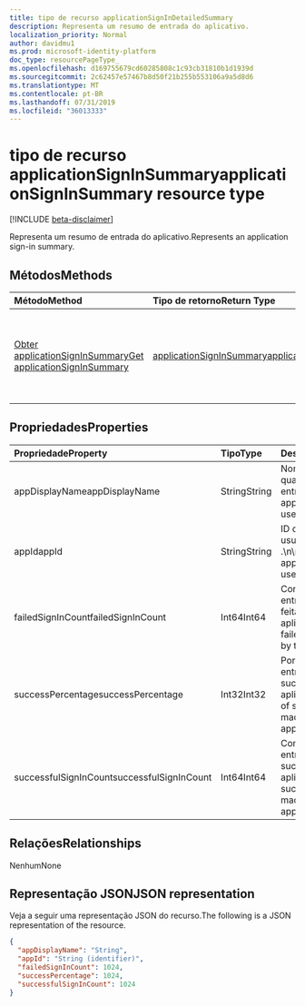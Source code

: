 ```yaml
---
title: tipo de recurso applicationSignInDetailedSummary
description: Representa um resumo de entrada do aplicativo.
localization_priority: Normal
author: davidmu1
ms.prod: microsoft-identity-platform
doc_type: resourcePageType_
ms.openlocfilehash: d169755679cd60285808c1c93cb31810b1d1939d
ms.sourcegitcommit: 2c62457e57467b8d50f21b255b553106a9a5d8d6
ms.translationtype: MT
ms.contentlocale: pt-BR
ms.lasthandoff: 07/31/2019
ms.locfileid: "36013333"
---
```

# <a name="applicationsigninsummary-resource-type"></a><span data-ttu-id="10ff7-103">tipo de recurso applicationSignInSummary</span><span class="sxs-lookup"><span data-stu-id="10ff7-103">applicationSignInSummary resource type</span></span>

[!INCLUDE [beta-disclaimer](../../includes/beta-disclaimer.md)]

<span data-ttu-id="10ff7-104">Representa um resumo de entrada do aplicativo.</span><span class="sxs-lookup"><span data-stu-id="10ff7-104">Represents an application sign-in summary.</span></span>

## <a name="methods"></a><span data-ttu-id="10ff7-105">Métodos</span><span class="sxs-lookup"><span data-stu-id="10ff7-105">Methods</span></span>

| <span data-ttu-id="10ff7-106">Método</span><span class="sxs-lookup"><span data-stu-id="10ff7-106">Method</span></span>       | <span data-ttu-id="10ff7-107">Tipo de retorno</span><span class="sxs-lookup"><span data-stu-id="10ff7-107">Return Type</span></span> | <span data-ttu-id="10ff7-108">Descrição</span><span class="sxs-lookup"><span data-stu-id="10ff7-108">Description</span></span> |
|:-------------|:------------|:------------|
| [<span data-ttu-id="10ff7-109">Obter applicationSignInSummary</span><span class="sxs-lookup"><span data-stu-id="10ff7-109">Get applicationSignInSummary</span></span>](../api/applicationsigninsummary-get.md) | [<span data-ttu-id="10ff7-110">applicationSignInSummary</span><span class="sxs-lookup"><span data-stu-id="10ff7-110">applicationSignInSummary</span></span>](applicationsigninsummary.md) | <span data-ttu-id="10ff7-111">Leia as propriedades e os relacionamentos de um objeto **applicationSignInSummary** .</span><span class="sxs-lookup"><span data-stu-id="10ff7-111">Read the properties and relationships of an **applicationSignInSummary** object.</span></span> |

## <a name="properties"></a><span data-ttu-id="10ff7-112">Propriedades</span><span class="sxs-lookup"><span data-stu-id="10ff7-112">Properties</span></span>
| <span data-ttu-id="10ff7-113">Propriedade</span><span class="sxs-lookup"><span data-stu-id="10ff7-113">Property</span></span>     | <span data-ttu-id="10ff7-114">Tipo</span><span class="sxs-lookup"><span data-stu-id="10ff7-114">Type</span></span>        | <span data-ttu-id="10ff7-115">Descrição</span><span class="sxs-lookup"><span data-stu-id="10ff7-115">Description</span></span> |
|:-------------|:------------|:------------|
|<span data-ttu-id="10ff7-116">appDisplayName</span><span class="sxs-lookup"><span data-stu-id="10ff7-116">appDisplayName</span></span>|<span data-ttu-id="10ff7-117">String</span><span class="sxs-lookup"><span data-stu-id="10ff7-117">String</span></span>|<span data-ttu-id="10ff7-118">Nome do aplicativo no qual o usuário entrou.</span><span class="sxs-lookup"><span data-stu-id="10ff7-118">Name of the application that the user signed in to.</span></span>|
|<span data-ttu-id="10ff7-119">appId</span><span class="sxs-lookup"><span data-stu-id="10ff7-119">appId</span></span>|<span data-ttu-id="10ff7-120">String</span><span class="sxs-lookup"><span data-stu-id="10ff7-120">String</span></span>|  <span data-ttu-id="10ff7-121">ID do aplicativo que o usuário assinou me .\n\nPara.</span><span class="sxs-lookup"><span data-stu-id="10ff7-121">ID of the application that the user signed i nto.</span></span>|
|<span data-ttu-id="10ff7-122">failedSignInCount</span><span class="sxs-lookup"><span data-stu-id="10ff7-122">failedSignInCount</span></span>|<span data-ttu-id="10ff7-123">Int64</span><span class="sxs-lookup"><span data-stu-id="10ff7-123">Int64</span></span>|<span data-ttu-id="10ff7-124">Contagem de entradas com falha feitas pelo aplicativo.</span><span class="sxs-lookup"><span data-stu-id="10ff7-124">Count of failed sign-ins made by the application.</span></span>|
|<span data-ttu-id="10ff7-125">successPercentage</span><span class="sxs-lookup"><span data-stu-id="10ff7-125">successPercentage</span></span>|<span data-ttu-id="10ff7-126">Int32</span><span class="sxs-lookup"><span data-stu-id="10ff7-126">Int32</span></span>|<span data-ttu-id="10ff7-127">Porcentagem de entradas bem-sucedidas feitas pelo aplicativo.</span><span class="sxs-lookup"><span data-stu-id="10ff7-127">Percentage of successful sign-ins made by the application.</span></span>|
|<span data-ttu-id="10ff7-128">successfulSignInCount</span><span class="sxs-lookup"><span data-stu-id="10ff7-128">successfulSignInCount</span></span>|<span data-ttu-id="10ff7-129">Int64</span><span class="sxs-lookup"><span data-stu-id="10ff7-129">Int64</span></span>|<span data-ttu-id="10ff7-130">Contagem de entradas bem-sucedidas feitas pelo aplicativo.</span><span class="sxs-lookup"><span data-stu-id="10ff7-130">Count of successful sign-ins made by the application.</span></span>|

## <a name="relationships"></a><span data-ttu-id="10ff7-131">Relações</span><span class="sxs-lookup"><span data-stu-id="10ff7-131">Relationships</span></span>
<span data-ttu-id="10ff7-132">Nenhum</span><span class="sxs-lookup"><span data-stu-id="10ff7-132">None</span></span>


## <a name="json-representation"></a><span data-ttu-id="10ff7-133">Representação JSON</span><span class="sxs-lookup"><span data-stu-id="10ff7-133">JSON representation</span></span>

<span data-ttu-id="10ff7-134">Veja a seguir uma representação JSON do recurso.</span><span class="sxs-lookup"><span data-stu-id="10ff7-134">The following is a JSON representation of the resource.</span></span>

<!-- {
  "blockType": "resource",
  "optionalProperties": [

  ],
  "@odata.type": "microsoft.graph.applicationSignInSummary"
}-->

```json
{
  "appDisplayName": "String",
  "appId": "String (identifier)",
  "failedSignInCount": 1024,
  "successPercentage": 1024,
  "successfulSignInCount": 1024
}

```

<!-- uuid: 8fcb5dbc-d5aa-4681-8e31-b001d5168d79
2015-10-25 14:57:30 UTC -->
<!-- {
  "type": "#page.annotation",
  "description": "applicationSignInSummary resource",
  "keywords": "",
  "section": "documentation",
  "tocPath": ""
}-->
